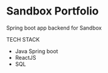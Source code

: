 # Sandbox Portfolio

Spring boot app backend for Sandbox


TECH STACK

- Java Spring boot
- ReactJS
- SQL

